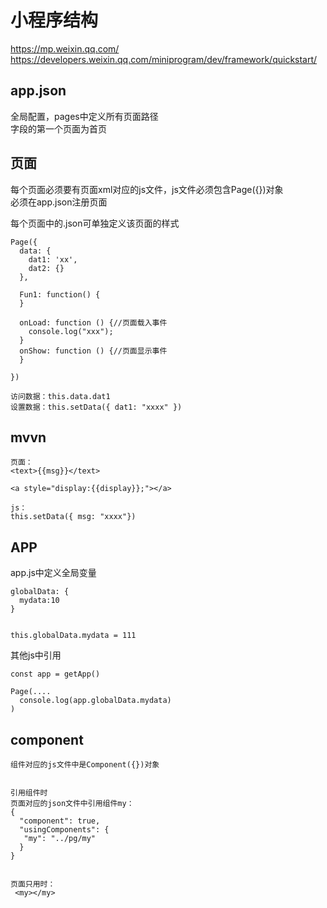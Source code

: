 # 小程序结构

https://mp.weixin.qq.com/  
https://developers.weixin.qq.com/miniprogram/dev/framework/quickstart/

## app.json

全局配置，pages中定义所有页面路径  
字段的第一个页面为首页

## 页面

每个页面必须要有页面xml对应的js文件，js文件必须包含Page({})对象  
必须在app.json注册页面

每个页面中的.json可单独定义该页面的样式

```
Page({
  data: {
    dat1: 'xx',
    dat2: {}
  },

  Fun1: function() {
  }

  onLoad: function () {//页面载入事件
    console.log("xxx");
  }
  onShow: function () {//页面显示事件
  }

})

访问数据：this.data.dat1
设置数据：this.setData({ dat1: "xxxx" })
```

## mvvn

```
页面：
<text>{{msg}}</text>

<a style="display:{{display}};"></a>

js：
this.setData({ msg: "xxxx"})
```

## APP

app.js中定义全局变量
```
globalData: {
  mydata:10
}


this.globalData.mydata = 111
```

其他js中引用
```
const app = getApp()

Page(....
  console.log(app.globalData.mydata)
)
```

## component
```
组件对应的js文件中是Component({})对象  


引用组件时
页面对应的json文件中引用组件my：
{
  "component": true,
  "usingComponents": {
   "my": "../pg/my"
  }
}


页面只用时：
 <my></my>
```